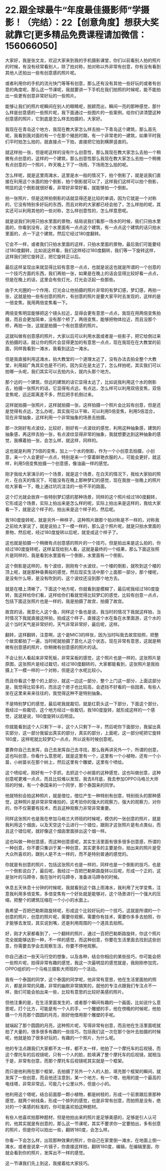 # 22.跟全球最牛“年度最佳摄影师”学摄影！（完结）：22【创意角度】想获大奖就靠它[更多精品免费课程请加微信：156066050]

大家好，我是张文龙，欢迎大家来到我的手机摄影课堂，你们以前看别人拍的照片的时候，有没有经常看别人，除了拍对称，拍对称以外非常有创意，你有没有看到其他人还拍出一些有创意感的照片呢。

或者利用你的手机的流光快门等等有创意，那么还有没有其他一些好玩的或者有创意的角度呢，那么这一节课呢，我就要讲一下手机在我们拍照的时候呢，能不能拍出一些更有创意非常好玩的一些照片。

能够让我们的照片呢瞬间在别人的眼睛呢，脱颖而出，瞬间一亮的那种感觉，那什么样是创意感的一些照片呢，我下面通过一些图片的一些案例，给你们讲清楚这种创意感的照片，它到底是怎么样去拍摄的，大家好。

我现在在青岛这个地方，我现在教大家怎么样去拍一下青岛这个建筑，那么首先呢，我看到我对面的有一个在那个殖民时期，有一个非常老的一建筑，如果平时我们平时拍怎么拍的，就直接点一下拍，直接把它拍到横屏竖直的。

就这样拍一张，但是呢这样的没有什么创意性，那么我现在教大家怎么去拍一个稍微有点创意的，这样的一个建筑，那么创意性那么我现在教大家怎么去拍一个稍微有点创意的一个照片，昨天晚上下了一场雨，下场雨怎么拍的呢。

怎么样呢，就是这里雨滩水，这里是水一般的情况下，拍个倒影了，就是说我们直接在利用这个水面的拍个倒影，拍个倒影就可以了，这样我们这样可以拍个倒影，明显的这个倒影就很好看，非常好非常好看，就能够拍一个倒影。

拍一张照片，但是这样拍倒影的话就显得还是比较的单调，因为它就是一个对称的，它没有特别多好玩的东西，而且对称的大家都已经会拍了，怎么样拍的呢，其实还可以利用其他的一些对称，怎么样创意性的，怎么样意思呢。

就是说我们利用只拍水里面的景物，结局说我们看那一场水的时候，我们只拍水里面的，你看到没有，这个水里面有一点点这个建筑，有一点点这个建筑的话只拍水里面的，点一下这个建筑，然后它经过180度翻转。

它会不一样，或者我们只拍水里面的这样，只拍水里面的景物，最后我们可能要经过180度翻转，比如说这样看，我们这样经过180度翻转，我们等一下旋转这样，这样我们把它旋转正，把它旋转正以后。

最后这样呈现出来就显得比较有意思一点点，也就是说这也就是所谓的一个创意的一个技巧方面的东西，我们再拍一张，如果是在晚上的话会显得比较好看一点点，但是在晚上的话，这里会有些灯光，灯光会泛起一些那些。

由于大光圈的一个作用，灯光会让他拍摄的照片非常的有梦幻感，梦幻感，再拍一张，这就是拍一些有创意的照片，有创意的照片是要大家平时去发现的，这样的是一倍变焦，我用两倍变焦看一下。

两倍变焦明显能够把这个镜头拉近，显得会更有意思一点点，我现在用两倍变焦拍摄，而且会更加简单，没有那个桥了，两倍变焦，能够把物体拉近，而且没那个桥，再拍一张，这就是拍摄一个有创意感的照片。

这就叫做有创意感的照片，大家以后可以利用水面或者是一些影子，把它给倒过来去拍摄的话，就让你的照片会显得更加的有意思一点点，现在我现在在大教堂的前面，同样我看到一滩水，我看到这边一滩水。

但是我直接利用这滩水，拍大教堂的一个道理太近了，没有办法去拍全整个大教堂，利用超广角其实也是不行的，因为实在是太近了，怎么样拍呢，其实我们可以拍哪一头呢，我们其实可以去拍内头，就内头那个地方。

那个远的一个建筑，但远的建筑的话它显得太远了，比如说我利用这个水的倒影去，拍摄一张照片的话，它显得有点远，有点远，怎么样可以利用双倍变焦，双倍变焦呢，远近距离差不多，然后把手机倒过来。

这样就拍摄一张照片，这样就拍摄一张，这样拍摄一个照片会比较有创意，但是还是觉得有点远，怎么办呢，其实我可以干嘛，可以利用5倍变焦，利用5倍混合，现在非常抽象，这样利用一个非常抽象的场景去拍摄。

那一次刚好有点波纹，比较好，刚好有一点波纹的感觉，利用这种抽象感，建筑的抽象感，再这样去拍一张，有点波纹显得非常的抽象，我就想要达到这种抽象的感觉，我横着拍一张，会怎么样，就这样，同样的。

这也就是利用了5倍的变焦，加上一个水的倒影，作为一个小创意去拍摄，小创意，来一个人会更好一点点，特别是来一个穿着鲜艳衣服的人，可能会更好，就这样，利用5倍变焦拍摄一个创意感，像油画一样的感觉。

刚才我给大家演示的一个场景，就是这个场景，在白天的情况下，我给大家拍的照片，在白天的情况下，可能没有在晚上那种梦幻的感觉，现在我放一张晚上的照片给大家看一下，晚上通过坑坑洼洼的一些不平的路面。

这个灯光就会放弃一些特别梦幻感的那种场景，同样的这个照片经过180度翻转，它形成这个场景，实际上拍出来是怎么样的呢，实际上拍出来是这样的，我给大家看一下，就是这个样子的，拍出来是这个样子的，然后呢。

我180度旋转呢，就是另外一种样子，这种照片跟那个拍对称是不一样的，对称我之前给大家说了，就是说拍上下一模一样的，那么这个照片呢，就是只拍水里面的景物，然后呢，经过180度旋转以后呢，就变成这个样子了。

这也就是拍摄一个稍微有点创意感的照片的一个技巧，但是拍出来是这么拍的，你经过180度旋转呢，这样呈现给别人看，这就是最终的一个结果，那么下面这张照片是同样的，我是看到水里面有一个倒影，水里面有一个倒影。

这个倒影是这样的，有个波纹，刚刚有个水波纹，一个楼的倒影，就吹到这个楼的顶上呢，就是那种昏黄般的感觉，然后现实生活中那个上面那一部分，那个楼呢，是没有什么呀，是没有吹到的，这个波纹还没到那个地方去。

就是在楼上清晰了，下面这个地方呢，你就看到是模糊了，最后呢我经过180度旋转，我这样给你们看，这样给你们看就觉得比较梦幻的感觉，比较有创意一点点，包括下面这张照片也是一样的，我是拍摄了故宫，拍摄了故宫。

故宫的话，我意化人这个鱼，同样这个鱼也是说，我当时的情况下我就这样拍，当时情况下我就直接这样拍，拍成这个样子，直接这个水在鱼在水里面游，这个水的这个当时天气是非常好的，天气非常非常好，最后呢，这样。

翻转，这样翻转，注意啊，这个是MIC3的样张，因为当时叫我去故宫拍照，把整个故宫都拍了一遍，当时呢就拍摄了意化人这个状态，现在非常有意思，这就是稍微有创意感的照片，你稍微有创意感的照片的话。

不会让别人看起来非常死板，非常呆板的感觉，这个照片也是一样的，这张照片是原图，这张照片是经过裁切，经过180度翻转的，大家都能看到，这张照片是我拍摄上下一模一样的一个对称，但是这个水呢比较小。

而且你看这个整个的上部分，就这一边这一部分，整个上门这一部分，上面这部分是，我觉得比较多的，而且这个房子也比较高，会遮挡不好看的一些因素，有些人坐在这里来来来往往的，我觉得这种不是特别抽象。

不是特别梦幻的感觉，最后呢我就裁切，就是红箭头这一下部分，下面这个部分，我经过一些裁切，这个地方经过一些裁切，我180度旋转，就形成这样的一个感觉，这就是说，180度旋转以后明显。

你就能看到这个人只剩下一半，这个人只剩下一半，然后呢你下面部分，我留出真实部分，这一部分我留出真实的部分，真实的部分，上面呢，这一部分呢把它旋转180度，这样呢就比较梦幻一点点，所以说有时候创意呢。

要靠你自己去发挥，自己去发挥自己去寻找，那么我再讲另外一个，所谓的创意，这也叫创意，你看什么意思呢，就是这里有一个，这里有一个小植物，还有一个小苗，小树苗长在那个树上，然后这里有个雕塑，这里有个喷绘。

这个喷绘呢，刚好有一个手抓，去抓这个小树苗的这种感觉，这也叫做创意，这种创意呢更难一点点，而且比较难以发现，我去8月底，我去参加OPPO马格兰大师班的时候，有一个泰国来的一个同学，那个泰国来的同学。

他就特别会拍这种照片，就是借位，借位产生一种特别有创意，特别街头的那种感觉，这种照片是非常非常难拍的，这考验你的强大的观察力，强大的观察力，对你的，你不仅需要有技术，而且这种观察力非常非常重要。

同样这张照片也是我在参加马格兰大师班的时候呢，模仿的一张创意的照片，就是我利用这个烟囱，以及天空这个云进行一个错位，跟刚才这张照片是有点类似，而且这个错位呢，就好像这个烟囱里面排出这个烟一样。

这也叫做一种创意感，而这种创意感呢，其实生活里面有很多很多创意感，所谓的一种创意，你不要只集训于某一种创意，其实更多的主要是你，拍出来的照片是受大众所喜欢的，跟别人是不太一样的，而不是特别普通的感觉的。

你就是有创意的照片，包括这张照片也是一样的，同样也是一个倒影的技巧，也是一个倒影说白了，最后呢，我经过一百把巴勒斯路旋转以后呢，形成一个正的，这是张叶的马蹄寺，我在张叶的马蹄寺，准备进马蹄寺的时候。

休息五天休息十分钟的时候呢，我就看到这个路上雨滩水，我利用了光学变焦，注意我利用多倍变焦，多倍变焦有一个好处就是能够对，这个场景进行一个强大的压缩，把整个的建筑压缩在一个小小的水面上。

我希望一百把巴勒斯路旋转呢，形成这个比较好玩的一个技巧，这就是所谓的一个创意的照片，创意的照片呢，需要你观察，需要你有技术，需要你多多去拍照，你才能够去发现，其实说到嘴，还是利用周围的一个道具去拍照。

好，刚才大家都看到了，一个翻转的照片，通过一百把巴勒斯路旋转，你这个照片完全就能够达到一种，不一样的感觉，而这种创意，你要在生活里面去找到这些创意，你需要去学会去观察生活，你要不停地观察。

你自己通过一些天马行空的想象，以及各种，结合你相应的某些技巧，你可能会把一些照片呢，拍得非常有趣的感觉，我这一次最明显的感觉就是，我刚刚参加完，OPPO组织的一个马格兰摄影大师班的一个活动。

我有一个泰国的同学，这个泰国的同学呢，他非常有意思，他在生活里面拍的照片，都是非常的风趣，非常的幽默非常搞笑的，就他的专注点跟我们专注点不一样，我们可能会拍出来一些，比较有意思的比较好美感的照片。

但他注重的是，在生活里面发生的，或者那个瞬间有趣的一个画面，比如说什么意思呢，打个比方，可能是有一个人的手，一个雕塑的手，他在傍晚的时候呢，他拍摄一个月亮那个圆圆的月亮，刚好他借用那个雕塑的手呢。

就端起了那个圆圆的月亮，这种照片呢，写得非常有创意，而且他在生活里面呢就拍了大量的，很多很多有趣的一些技巧，包括我们这一次在那个张叶去拍摄的时候呢，他就是拍了很多好玩的，有趣的一个照片，为什么呢。

他的专注点跟我们大家都不太一样，都不太一样，他拍了一个摩托车的后视镜，而这个摩托车的后视镜呢，只有一个人的脸，脸填满了整个摩托车的后视镜，就相当于是，非常有创意，而那个摩托车后视镜呢其实就是一个框架。

而只是他利用在那个框架，去拍摄了另外一个人的人脸，填充那个框架的瞬间，就发挥了一些创意，而且他还注意到，某一个地方，有一个塔，他用的是一个最高的电线塔，非常非常远，可能几十公里以外，但是小小的。

他利用这个塔呢，结合前面那一颗小植物，都是树枝的，形成一个前景跟后景那种感觉，就两个树线条，形成一个排列的感觉，也是非常有创意，而拍照是没有，绝对的一个美感的标准的，你可能喜欢拍这种题材。

有些人他喜欢拍那种题材，但是他拍出来的照片是足够美感的，足够是引人认可的，他其实就是有创意的，那么这一节课呢，其实不要求你一定要拍出，多有创意的照片，但是你可以拍出一些，翻转180度，会怎么样。

你看一下会怎么样，出现那种效果的照片，你自己在家里倒一滩水，在地面上倒一滩水，或者是说拿一片镜子，你直接这样拍，翻转180度，编辑，在编辑里面，你就会看到你的照片，发挥出不一样的感觉。

这一节课我们先上到这，我接着给大家技巧。